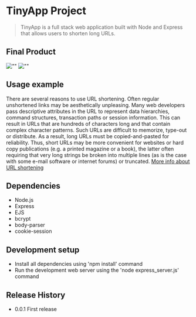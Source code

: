 # TinyApp Project
> TinyApp is a full stack web application built with Node and Express that allows users to shorten long URLs.


## Final Product

![""]()
![""]()

## Usage example

There are several reasons to use URL shortening. Often regular unshortened links may be aesthetically unpleasing. Many web developers pass descriptive attributes in the URL to represent data hierarchies, command structures, transaction paths or session information. This can result in URLs that are hundreds of characters long and that contain complex character patterns. Such URLs are difficult to memorize, type-out or distribute. As a result, long URLs must be copied-and-pasted for reliability. Thus, short URLs may be more convenient for websites or hard copy publications (e.g. a printed magazine or a book), the latter often requiring that very long strings be broken into multiple lines (as is the case with some e-mail software or internet forums) or truncated. [More info about URL shortening](https://en.wikipedia.org/wiki/URL_shortening)

## Dependencies

- Node.js
- Express
- EJS
- bcrypt
- body-parser
- cookie-session


## Development setup

- Install all dependencies using 'npm install' command
- Run the development web server using the 'node express_server.js' command

## Release History

* 0.0.1 First release
